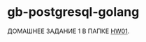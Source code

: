 # gb-postgresql-golang
ДОМАШНЕЕ ЗАДАНИЕ 1 В ПАПКЕ [HW01](https://github.com/dm0610/gb-postgresql-golang/tree/hw01/HW01).
